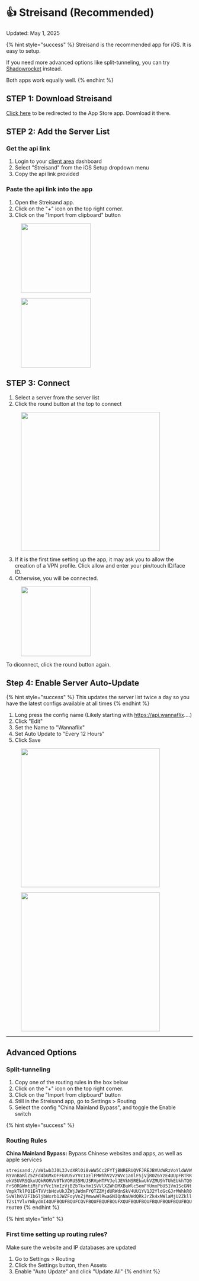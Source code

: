 # 👍 Streisand (Recommended)

Updated: May 1, 2025

{% hint style="success" %}
Streisand is the recommended app for iOS. It is easy to setup.&#x20;

If you need more advanced options like split-tunneling, you can try [Shadowrocket](../installation-guides/ios/shadowrocket.md) instead.&#x20;

Both apps work equally well.
{% endhint %}

## STEP 1: Download Streisand

[Click here](https://apps.apple.com/us/app/streisand/id6450534064) to be redirected to the App Store app. Download it there.

## STEP 2: Add the Server List

### Get the api link

1. Login to your [client area](https://wannaflix.com/clientarea.php) dashboard
2. Select "Streisand" from the iOS Setup dropdown menu
3. Copy the api link provided&#x20;

### Paste the api link into the app

1. Open the Streisand app.
2. Click on the "+" icon on the top right corner.
3. Click on the "Import from clipboard" button&#x20;

<figure><img src="../.gitbook/assets/IMG_3490.PNG" alt="" width="188"><figcaption></figcaption></figure>

<figure><img src="../.gitbook/assets/IMG_3491.PNG" alt="" width="188"><figcaption></figcaption></figure>

## **STEP 3: Connect**

1. Select a server from the server list
2. Click the round button at the top to connect

<figure><img src="../.gitbook/assets/IMG_3492.PNG" alt="" width="375"><figcaption></figcaption></figure>

3. If it is the first time setting up the app, it may ask you to allow the creation of a VPN profile. Click allow and enter your pin/touch ID/face ID.
4. Otherwise, you will be connected.

<figure><img src="../.gitbook/assets/IMG_3493.PNG" alt="" width="188"><figcaption></figcaption></figure>

To diconnect, click the round button again.&#x20;

## Step 4: Enable Server Auto-Update

{% hint style="success" %}
This updates the server list twice a day so you have the latest configs available at all times
{% endhint %}

1. Long press the config name (Likely starting with https://api.wannaflix....)
2. Click "Edit"
3. Set the Name to "Wannaflix"
4. Set Auto Update to "Every 12 Hours"&#x20;
5. Click Save

<figure><img src="../.gitbook/assets/IMG_3494.PNG" alt="" width="375"><figcaption></figcaption></figure>

<figure><img src="../.gitbook/assets/IMG_3495.PNG" alt="" width="375"><figcaption></figcaption></figure>

***

## Advanced Options&#x20;

### Split-tunneling

1. Copy one of the routing rules in the box below
2. Click on the "+" icon on the top right corner.
3. Click on the "Import from clipboard" button&#x20;
4. Still in the Streisand app, go to Settings > Routing
5. Select the config "China Mainland Bypass", and toggle the Enable switch

{% hint style="success" %}
### Routing Rules

**China Mainland Bypass:** Bypass Chinese websites and apps, as well as apple services

`streisand://aW1wb3J0L3JvdXRlOi8vWW5Cc2FYTjBNRERUQVFJREJBVUdWRzVoYldWVWRYVnBaRlZ5ZFd4bGMxOFFGVU5vYVc1aElFMWhhVzVzWVc1a0lFSjVjR0Z6YzE4UUpFRTRRekV5UVRSQkxUQkRORVV0TkVORU55MUJSRVpHTFVJelJEVkNSREkwUkVZMU9hTUhEUkhTQ0FrS0RGWmtiMjFoYVc1YmIzVjBZbTkxYm1SVVlXZWhDMXBuWlc5emFYUmxPbU51Vm1ScGNtVmpkTklPQ1E4TVVtbHdvUkJZWjJWdmFYQTZZMjdURWdnSkV4UU1YV1J2YldGcGJrMWhkR05vWlhKV2FIbGljbWxrb1JWZFoyVnZjMmwwWlRwaGNIQnNaUWdQRkJrZk4xNWlaMjU2ZkllT2s1YVlvYWkydmI4QUFBQUFBQUFCQVFBQUFBQUFBQUFXQUFBQUFBQUFBQUFBQUFBQUFBQUF6UT09`
{% endhint %}

{% hint style="info" %}
### First time setting up routing rules?

Make sure the website and IP databases are updated

1. Go to Settings > Routing&#x20;
2. Click the Settings button, then Assets
3. Enable "Auto Update" and click "Update All"
{% endhint %}


